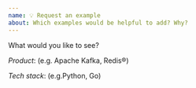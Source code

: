 ```yaml
---
name: 💡 Request an example
about: Which examples would be helpful to add? Why?
---
```


What would you like to see?

*Product*: (e.g. Apache Kafka, Redis®)

*Tech stack*: (e.g.Python, Go)
